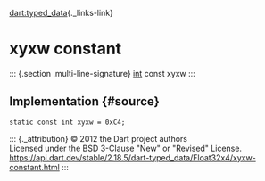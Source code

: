 [dart:typed\_data](../../dart-typed_data/dart-typed_data-library){._links-link}

xyxw constant
=============

::: {.section .multi-line-signature}
[int](../../dart-core/int-class) const xyxw
:::

Implementation {#source}
--------------

``` {.language-dart data-language="dart"}
static const int xyxw = 0xC4;
```

::: {._attribution}
© 2012 the Dart project authors\
Licensed under the BSD 3-Clause \"New\" or \"Revised\" License.\
<https://api.dart.dev/stable/2.18.5/dart-typed_data/Float32x4/xyxw-constant.html>
:::
